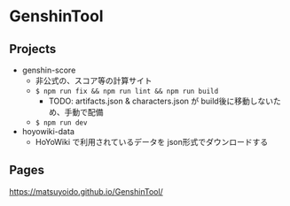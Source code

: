 # GenshinTool

## Projects

* genshin-score
  - 非公式の、スコア等の計算サイト
  - `$ npm run fix && npm run lint && npm run build`
    - TODO: artifacts.json & characters.json が build後に移動しないため、手動で配備
  - `$ npm run dev`
* hoyowiki-data
  - HoYoWiki で利用されているデータを json形式でダウンロードする

## Pages

https://matsuyoido.github.io/GenshinTool/

